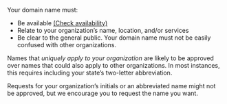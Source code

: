 Your domain name must:

- Be available [(Check availability)](https://beta.get.gov/#domain-input)
- Relate to your organization’s name, location, and/or services
- Be clear to the general public. Your domain name must not be easily confused with other organizations.

Names that <em>uniquely apply to your organization</em> are likely to be approved over names that could also apply to other organizations. In most instances, this requires including your state’s two-letter abbreviation. 

Requests for your organization’s initials or an abbreviated name might not be approved, but we encourage you to request the name you want.
